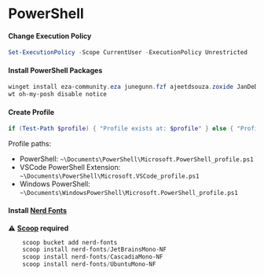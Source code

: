# PowerShell

#### Change Execution Policy

```powershell
Set-ExecutionPolicy -Scope CurrentUser -ExecutionPolicy Unrestricted
```

#### Install PowerShell Packages

```powershell
winget install eza-community.eza junegunn.fzf ajeetdsouza.zoxide JanDeDobbeleer.OhMyPosh Microsoft.PowerShell --source winget --accept-package-agreements --accept-source-agreements
wt oh-my-posh disable notice
```

#### Create Profile

```powershell
if (Test-Path $profile) { "Profile exists at: $profile" } else { "Profile does not exist. Creating..."; New-Item -Path $profile -Type File -Force; "Profile created at: $profile" }
```
Profile paths:
- PowerShell: ``~\Documents\PowerShell\Microsoft.PowerShell_profile.ps1``
- VSCode PowerShell Extension: ``~\Documents\PowerShell\Microsoft.VSCode_profile.ps1``
- Windows PowerShell: ``~\Documents\WindowsPowerShell\Microsoft.PowerShell_profile.ps1``

#### Install [Nerd Fonts](https://www.nerdfonts.com/)
⚠️ **[Scoop](https://github.com/fahim-ahmed05/dotfiles/blob/main/docs/windows.md#install-scoop) required**
```PowerShell
    scoop bucket add nerd-fonts
    scoop install nerd-fonts/JetBrainsMono-NF
    scoop install nerd-fonts/CascadiaMono-NF
    scoop install nerd-fonts/UbuntuMono-NF
```

